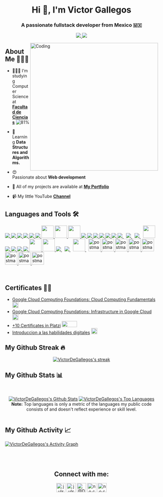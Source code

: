<h1 align="center">Hi 👋, I'm Victor Gallegos</h1>

<h3 align="center">A passionate fullstack developer from Mexico 🇲🇽</h3> 
<p align="center">
<a  href="https://github.com/Meghna-DAS/github-profile-views-counter">
    <img src="https://komarev.com/ghpvc/?username=VictorDeGallegos">   <a href="https://github.com/rafacdomin/?tab=follow">
    <img src="https://img.shields.io/github/followers/VictorDeGallegos?label=Follow&style=social" />
  </a>
  
</p>

<body>
  <img align="right" alt="Coding"  width="421px" height="auto" src="https://user-images.githubusercontent.com/41756950/157113862-00b299a3-9298-4ff0-8907-ecd2f085324c.PNG"   />

## About Me 👨🏻‍💻

- 🙋🏻‍♂️ I’m studying Computer Science at **[Facultad de Ciencias](https://www.fciencias.unam.mx/)** ![81%](https://progress-bar.dev/81/?&width=85&suffix=%&scale=100)
- 🧠 Learning **Data Structures and Algorithms.**

- 😍 Passionate about **Web development**

- 💼 All of my projects are available at **[My Portfolio](https://victordegallegos.github.io/My-portfolio/)**

- 📹 My little YouTube **[Channel](https://www.youtube.com/channel/UCPgYaf3MQe_6MZoe3ZbSxlw)**

## Languages and Tools 🛠

<p align="left">
  <a href="https://www.java.com" target="_blank"> <img src="https://icongr.am/devicon/java-original-wordmark.svg?size=40&color=currentColor"/> </a>
  <a href="https://www.python.org" target="_blank"> <img src="https://icongr.am/devicon/python-original.svg?size=40&color=currentColor"/> </a>
  <a href="https://www.typescriptlang.org/" target="_blank"> <img src="https://icongr.am/devicon/typescript-original.svg?size=40&color=currentColor"/> </a>
  <a href="https://devdocs.io/javascript/" target="_blank"> <img src="https://icongr.am/devicon/javascript-original.svg?size=40&color=currentColor"/> </a>
  <a href="https://www.w3.org/html/" target="_blank"> <img src="https://icongr.am/devicon/html5-original.svg?size=40&color=currentColor"/> </a>
  <a href="https://www.w3schools.com/css/" target="_blank"> <img src="https://icongr.am/devicon/css3-original.svg?size=40&color=currentColor"/> </a>
  <a href="https://www.w3schools.com/css/" target="_blank"> <img src="https://img.icons8.com/color/344/sass.png" width="40" height="41"/> </a>
  <a href="https://www.haskell.org/" target="_blank"> <img src="https://img.icons8.com/officel/344/haskell.png" width="40" height="41"/> </a>
  <a href="https://kotlinlang.org/"> <img src="https://img.icons8.com/color/344/kotlin.png" width="40" height="41"/> </a>
  <a href="https://kotlinlang.org/"> <img src="https://icongr.am/devicon/c-original.svg?size=40&color=5c08f7"/> </a>
  <a href="https://docs.microsoft.com/en-us/dotnet/csharp/" target="_blank"> <img src="https://icongr.am/devicon/csharp-original.svg?size=40&color=currentColor"/> </a>
  <a href="https://docs.microsoft.com/en-us/dotnet/csharp/" target="_blank(https://learn.microsoft.com/en-us/cpp/?view=msvc-170)"> <img src="https://icongr.am/devicon/cplusplus-original.svg?size=40&color=currentColor"/> </a>
  <a href="https://git-scm.com/" target="_blank"> <img src="https://icongr.am/devicon/git-original.svg?size=40&color=currentColor"/> </a>
  <a href="https://www.github.com/" target="_blank"> <img src="https://icongr.am/devicon/github-original.svg?size=40&color=currentColor"/> </a>
  <a href="https://about.gitlab.com/company/" target="_blank"> <img src="https://icongr.am/devicon/gitlab-original.svg?size=40&color=currentColor"/> </a>
  <a style="padding-right:8px;" href="https://www.mysql.com/" target="_blank"> <img src="https://icongr.am/devicon/mysql-original-wordmark.svg?size=40&color=currentColor"/> </a>
  <a style="padding-right:8px;" href="https://www.postgresql.org/" target="_blank"> <img src="https://icongr.am/devicon/postgresql-original-wordmark.svg?size=40&color=currentColor"/> </a>
  <a style="padding-right:8px;" href="https://www.mongodb.com/" target="_blank"> <img src="https://icongr.am/devicon/mongodb-original-wordmark.svg?size=40&color=5c08f7"/> </a>
  <a style="padding-right:8px;" href="https://firebase.google.com/?hl=es-419&gclid=Cj0KCQjwj7CZBhDHARIsAPPWv3fizMkr2dIbvRr3wPhqNBjMRNjUt5V6xT2h1azy-t6V3PmL_zC1MpIaAmbsEALw_wcB&gclsrc=aw.ds" target="_blank"> <img src="https://img.icons8.com/color/344/firebase.png" width="40" height="41"/> </a>
  <a href="https://reactjs.org/" target="_blank"> <img src="https://icongr.am/devicon/react-original.svg?size=40&color=currentColor"/> </a>
  <a href="https://www.djangoproject.com/" target="_blank"> <img src="https://icongr.am/devicon/django-original.svg?size=40&color=currentColor"/> </a>
  <a href="https://angular.io/" target="_blank"> <img src="https://icongr.am/devicon/angularjs-original.svg?size=40&color=currentColor"/> </a>
  <a href="https://rubyonrails.org/" target="_blank"> <img src="https://icongr.am/devicon/rails-original-wordmark.svg?size=40&color=currentColor"/> </a>
  <a href="https://spring.io/projects/spring-boot" target="_blank"> <img src="https://img.icons8.com/color//344/spring-logo.png" width="40" height="41"/> </a> 
  <a href="https://getbootstrap.com" target="_blank"> <img src="https://icongr.am/devicon/bootstrap-plain.svg?size=344&color=5c08f7" width="40" height="41"/> </a>
  <a style="padding-right:8px;" href="https://nodejs.org" target="_blank"> <img src="https://icongr.am/devicon/nodejs-original-wordmark.svg?size=40&color=5c08f7"/> </a>
  <a style="padding-right:8px;" href="https://nodejs.org" target="_blank(https://www.npmjs.com/)"> <img src="https://icongr.am/devicon/npm-original-wordmark.svg?size=40&color=5c08f7"/> </a>
  <a style="padding-right:8px;" href="https://cloud.google.com/" target="_blank(https://www.npmjs.com/)"> <img src="https://cdn.icon-icons.com/icons2/2699/PNG/512/google_cloud_logo_icon_171058.png" width="40" height="41"/> </a>
  <a href="https://postman.com" target="_blank"> <img src="https://cdn.icon-icons.com/icons2/3053/PNG/512/postman_macos_bigsur_icon_189815.png" alt="postman" width="40" height="41"/> </a>
  <a href="https://www.figma.com/" target="_blank"> <img src="https://cdn.icon-icons.com/icons2/3053/PNG/512/figma_alt_macos_bigsur_icon_190181.png" alt="postman" width="40" height="41"/> </a>
  <a href="https://code.visualstudio.com/" target="_blank"> <img src="https://cdn.icon-icons.com/icons2/3053/PNG/512/microsoft_visual_studio_code_alt_macos_bigsur_icon_189951.png" alt="postman" width="40" height="41"/> </a>
  <a href="https://developer.android.com/studio" target="_blank"> <img src="https://cdn.icon-icons.com/icons2/3053/PNG/512/android_studio_alt_macos_bigsur_icon_190394.png" alt="postman" width="40" height="41"/> </a>
  <a href="https://www.trello.com/" target="_blank"> <img src="https://cdn.icon-icons.com/icons2/3053/PNG/512/trello_macos_bigsur_icon_189616.png" alt="postman" width="40" height="41"/> </a>
  <a href="https://iterm2.com/" target="_blank"> <img src="https://cdn.icon-icons.com/icons2/3053/PNG/512/iterm_macos_bigsur_icon_189500.png" alt="postman" width="40" height="41"/> </a>
  <a href="https://www.apple.com/mx/macos/monterey/" target="_blank"> <img src="https://cdn.icon-icons.com/icons2/3053/PNG/512/finder_macos_bigsur_icon_190173.png" alt="postman" width="40" height="41"/> </a>
  <a href="https://www.redhat.com/es/topics/linux" target="_blank"> <img src="https://cdn.icon-icons.com/icons2/2415/PNG/512/linux_original_logo_icon_146433.png" alt="postman" width="40" height="41"/> </a>
</p>
<br/>

## Certificates 📃🏅
* [Google Cloud Computing Foundations: Cloud Computing Fundamentals](https://www.cloudskillsboost.google/public_profiles/dfefc8af-f17c-47dd-a3f2-0cfaaebfac05/badges/2582824)   <a style="padding-right:8px;" href="https://www.cloudskillsboost.google/public_profiles/dfefc8af-f17c-47dd-a3f2-0cfaaebfac05/badges/2582824" target="_blank(https://www.npmjs.com/)"> <img src="https://cdn.icon-icons.com/icons2/2699/PNG/512/google_cloud_logo_icon_171058.png" width="20" height="20"/> </a>
* [Google Cloud Computing Foundations: Infrastructure in Google Cloud](https://www.cloudskillsboost.google/public_profiles/dfefc8af-f17c-47dd-a3f2-0cfaaebfac05/badges/2594524)  <a style="padding-right:8px;" href="https://www.cloudskillsboost.google/public_profiles/dfefc8af-f17c-47dd-a3f2-0cfaaebfac05/badges/2594524" target="_blank(https://www.npmjs.com/)"> <img src="https://cdn.icon-icons.com/icons2/2699/PNG/512/google_cloud_logo_icon_171058.png" width="20" height="20"/> </a>
* [+10 Certificates in Platzi](https://platzi.com/p/31616045640/) <a> <img src="https://static.platzi.com/static/images/footer/logo.png" width="50" height="20"/> </a>
* [Introduccion a las habilidades digitales](https://santander.skills.anuies.mx/mod/customcert/verify_certificate.php?contextid=219837&code=wRrb8HxQfO&qrcode=1) <a> <img src="https://disruptivo.tv/wp-content/uploads/2020/06/Logo-ANUIES.png" width="20" height="20"/> </a>

## My Github Streak 🔥

<p align="center">
    <a href="https://github.com/VictorDeGallegos/github-readme-streak-stats">
        <img title="🔥 Get streak stats for your profile at git.io/streak-stats" alt="VictorDeGallegos's streak" src="https://github-readme-streak-stats.herokuapp.com/?user=VictorDeGallegos&theme=algolia&hide_border=true&border_radius=20&stroke=0000&bg_color=0D1117"/>
    </a>
</p>

## My Github Stats 📊

  <br/>
  <p align="center">
  <a href="https://github.com/VictorDeGallegos/github-readme-stats"><img alt="VictorDeGallegos's Github Stats" src="https://github-readme-stats.vercel.app/api?username=VictorDeGallegos&show_icons=true&count_private=true&theme=algolia&hide_border=true&border_radius=20" /></a>
  <a href="https://github.com/VictorDeGallegos/github-readme-stats"><img alt="VictorDeGallegos's Top Languages" src="https://github-readme-stats.vercel.app/api/top-langs/?username=VictorDeGallegos&langs_count=8&count_private=true&layout=compact&theme=algolia&hide_border=true&border_radius=20" /></a>
  <br/>
  <b>Note:</b> Top languages is only a metric of the languages my public code consists of and doesn't reflect experience or skill level.


<br/>
<br/>

## My Github Activity 📈
<a href="https://github.com/VictorDeGallegos/github-readme-activity-graph"><img alt="VictorDeGallegos's Activity Graph" src="https://activity-graph.herokuapp.com/graph?username=VictorDeGallegos&bg_color=0D1117&color=0ab2ec&line=2dbc84&point=FFFFFF&hide_border=true&theme=algolia" /></a>


<br/>
<br/>

<H2 align="center">
Connect with me:
</H2>
<p align="center">
<a href="https://gitlab.com/VictorDeGallegos" target="blank"><img align="center" src="https://cdn.icon-icons.com/icons2/2415/PNG/512/gitlab_original_logo_icon_146503.png" alt="julsvazquez" height="30" width="30" /></a>
<a href="https://stackoverflow.com/users/15909622/victor-de-gallegoss" target="blank"><img align="center" src="https://cdn.icon-icons.com/icons2/836/PNG/512/Stack_Overflow_icon-icons.com_66761.png" alt="julsvazquez" height="30" width="30" /></a>
<a href="https://twitter.com/De_Gallegos_" target="blank"><img align="center" src="https://cdn.icon-icons.com/icons2/122/PNG/512/twitter_socialnetwork_20007.png" alt="@De_Gallegos" height="30" width="30" /></a>
<a href="https://www.instagram.com/victor_de_gallegos/" target="blank"><img align="center" src="https://cdn.icon-icons.com/icons2/836/PNG/512/Instagram_icon-icons.com_66804.png" alt="no.compila" height="30" width="30" /></a>
<a href="https://www.instagram.com/victor_de_gallegos/" target="blank"><img align="center" src="https://cdn.icon-icons.com/icons2/2631/PNG/512/gmail_new_logo_icon_159149.png" alt="no.compila" height="30" width="30" /></a>
</p>
<p align="center">
  </p>
</H2>
</body>
